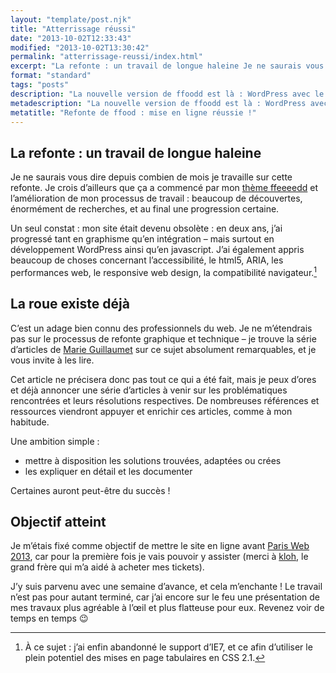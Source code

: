 ```yaml
---
layout: "template/post.njk"
title: "Atterrissage réussi"
date: "2013-10-02T12:33:43"
modified: "2013-10-02T13:30:42"
permalink: "atterrissage-reussi/index.html"
excerpt: "La refonte : un travail de longue haleine Je ne saurais vous dire depuis combien de mois je travaille sur cette refonte. Je crois d’ailleurs que ça a commencé par mon thème ffeeeedd&nbsp;et l’amélioration de mon processus de travail : beaucoup de découvertes, énormément de recherches, et au final une progression certaine. Un seul constat […]"
format: "standard"
tags: "posts"
description: "La nouvelle version de ffoodd est là : WordPress avec le thème que je développe, ffeeeedd. Du bon CSS et du bon PHP, avec un nouveau webdesign rien que pour vos mirettes !"
metadescription: "La nouvelle version de ffoodd est là : WordPress avec ffeeeedd. Du bon CSS et du bon PHP, avec un nouveau webdesign rien que pour vos mirettes !"
metatitle: "Refonte de ffood : mise en ligne réussie !"
---
```

## La refonte : un travail de longue haleine

Je ne saurais vous dire depuis combien de mois je travaille sur cette refonte. Je crois d’ailleurs que ça a commencé par mon [thème ffeeeedd](https://github.com/ffoodd/ffeeeedd)&nbsp;et l’amélioration de mon processus de travail : beaucoup de découvertes, énormément de recherches, et au final une progression certaine.

Un seul constat : mon site était devenu obsolète : en deux ans, j’ai progressé tant en graphisme qu’en intégration – mais surtout en développement WordPress ainsi qu’en javascript. J’ai également appris beaucoup de choses concernant l’accessibilité, le html5, ARIA, les performances web, le responsive web design, la compatibilité navigateur.[^1]

[^1]: À ce sujet : j’ai enfin abandonné le support d’IE7, et ce afin d’utiliser le plein potentiel des mises en page tabulaires en CSS 2.1.



## La roue existe déjà

C’est un adage bien connu des professionnels du web. Je ne m’étendrais pas sur le processus de refonte graphique et technique – je trouve la série d’articles de [Marie Guillaumet](http://marieguillaumet.com/)&nbsp;sur ce sujet absolument remarquables, et je vous invite à les lire.

Cet article ne précisera donc pas tout ce qui a été fait, mais je peux d’ores et déjà annoncer une série d’articles à venir sur les problématiques rencontrées et leurs résolutions respectives. De nombreuses références et ressources viendront appuyer et enrichir ces articles, comme à mon habitude.

Une ambition simple :

* mettre à disposition les solutions trouvées, adaptées ou crées
* les expliquer en détail et les documenter

Certaines auront peut-être du succès !

## Objectif atteint

Je m’étais fixé comme objectif de mettre le site en ligne avant [Paris Web 2013](http://www.paris-web.fr/), car pour la première fois je vais pouvoir y assister (merci à [kloh](http://www.kloh.ch "Le site de Luc Poupard"), le grand frère qui m’a aidé à acheter mes tickets).

J’y suis parvenu avec une semaine d’avance, et cela m’enchante ! Le travail n’est pas pour autant terminé, car j’ai encore sur le feu une présentation de mes travaux plus agréable à l’œil et plus flatteuse pour eux. Revenez voir de temps en temps 😉